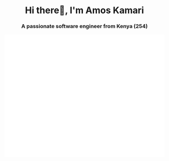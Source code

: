 <h1 align="center">Hi there👋, I'm Amos Kamari</h1>
<h3 align="center">A passionate software engineer from Kenya (254)</h3>

![Metrics](/github-metrics.svg)